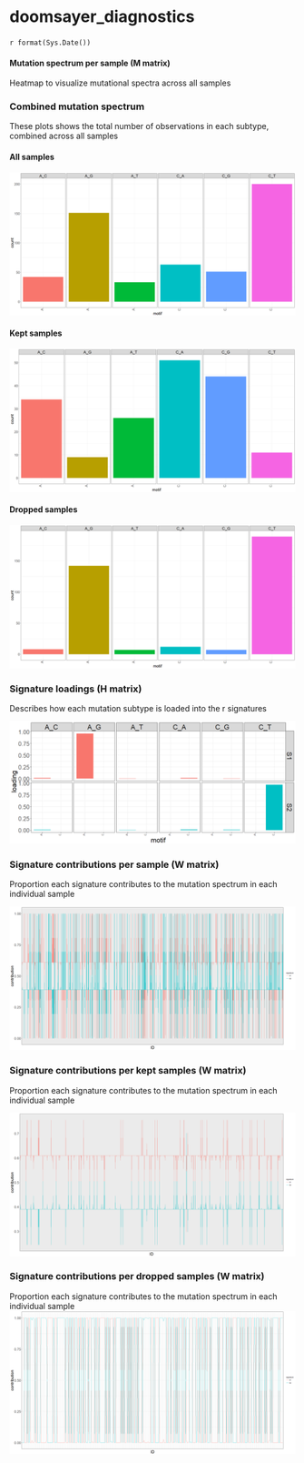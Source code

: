 # doomsayer_diagnostics
`r format(Sys.Date())`  







#### Mutation spectrum per sample (M matrix)

Heatmap to visualize mutational spectra across all samples



### Combined mutation spectrum

These plots shows the total number of observations in each subtype, combined across all samples

#### All samples

![](diagnostics_files/figure-html/dist-1.png)<!-- -->

#### Kept samples

![](diagnostics_files/figure-html/dist_keep-1.png)<!-- -->

#### Dropped samples

![](diagnostics_files/figure-html/dist_drop-1.png)<!-- -->

### Signature loadings (H matrix)

Describes how each mutation subtype is loaded into the r signatures

![](diagnostics_files/figure-html/sigloads-1.png)<!-- -->

### Signature contributions per sample (W matrix)

Proportion each signature contributes to the mutation spectrum in each individual sample

![](diagnostics_files/figure-html/sigs-1.png)<!-- -->

### Signature contributions per kept samples (W matrix)

Proportion each signature contributes to the mutation spectrum in each individual sample

![](diagnostics_files/figure-html/sigs_keep-1.png)<!-- -->

### Signature contributions per dropped samples (W matrix)

Proportion each signature contributes to the mutation spectrum in each individual sample
![](diagnostics_files/figure-html/sigs_drop-1.png)<!-- -->
